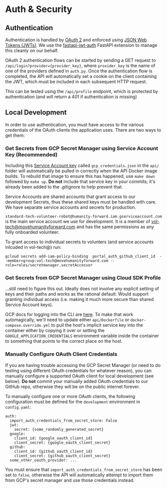 # Auth & Security

## Authentication

Authentication is handled by [OAuth 2](https://www.digitalocean.com/community/tutorials/an-introduction-to-oauth-2) and enforced using [JSON Web Tokens (JWTs)](https://jwt.io/introduction/). We use the [fastapi-jwt-auth](https://indominusbyte.github.io/fastapi-jwt-auth/) FastAPI extension to manage this cleanly on our behalf.

OAuth 2 authentication flows can be started by sending a GET request to `/api/login?provider={provider_key}`, where `provider_key` is the name of one of the providers defined in `auth.py`. Once the authentication flow is completed, the API will automatically set a cookie on the client containing the JWT, which must be included in each subsequent HTTP request.

This can be tested using the `/api/profile` endpoint, which is protected by authentication (and will return a 401 if authentication is missing)

## Local Development

In order to use authentication, you must have access to the various credentials of the OAuth clients the application uses. There are two ways to get them:

### Get Secrets from GCP Secret Manager using Service Account Key (Recommended)

Including this [Service Account key](https://storage.cloud.google.com/humanity-forward-infra/gcp_credentials.json) called `gcp_credentials.json` in the `api/` folder will automatically be pulled in correctly when the API Docker image builds. To rebuild that image to ensure this has happened, use `make down` followed by `make up`. __Do not__ include that service key in your commits; it's already been added to the .gitignore to help prevent that.

Service Accounts are shared accounts that grant access to our development Secrets, thus these shared keys must be handled with care. We have separate service accounts and secrets for production.

`standard-tech-volunteer-robot@humanity-forward.iam.gserviceaccount.com` is the main service account we use for development. It is a member of vol-tech@movehumanityforward.com and has the same permissions as any fully onboarded volunteer. 

To grant access to individual secrets to volunters (and service accounts inlcuded in vol-tech@) run:
```
gcloud secrets add-iam-policy-binding  portal_auth_github_client_id  --member=group:vol-tech@movehumanityforward.com --role=roles/secretmanager.secretAccessor
```

### Get Secrets from GCP Secret Manager using Cloud SDK Profile

...still need to figure this out. Ideally does not involve any explicit setting of keys and their paths and works as the rational default. Would support granting individual access (i.e. making it much more secure than shared Service Account keys).

GCP docs for logging into the CLI are [here](https://cloud.google.com/sdk/gcloud/reference/auth/login). To make that work automagically, we'll need to update either `api/Dockerfile` or `docker-compose.override.yml` to pull the host's implicit service key into the container either by copying it over or setting the `GOOGLE_APPLICATION_CREDENTIALS` environment variable inside the container to something that points to the correct place on the host.


### Manually Configure OAuth Client Credentials

If you are having trouble accessing the GCP Secret Manager (or need to do testing using different OAuth credentials for whatever reason), you can manually configure a supported OAuth client for local development (see below). __Do not__ commit your manually added OAuth credentials to our GitHub repo, otherwise they will be on the public internet forever.

To manually configure one or more OAuth clients, the following configuration must be defined for the `development` environment in `config.yaml`:

```
auth:
  import_auth_credentials_from_secret_store: False
  jwt:
    secret: {some_randomly_generated_secret}
  google:
    client_id: {google_oauth_client_id}
    client_secret: {google_oauth_client_secret}
  github:
    client_id: {github_oauth_client_id}
    client_secret: {github_oauth_client_secret}
  some_other_oauth_provider: ...
```

You must ensure that `import_auth_credentials_from_secret_store` has been set to `false`, otherwise the API will automatically attempt to import them from GCP's secret manager and use those credentials instead.
